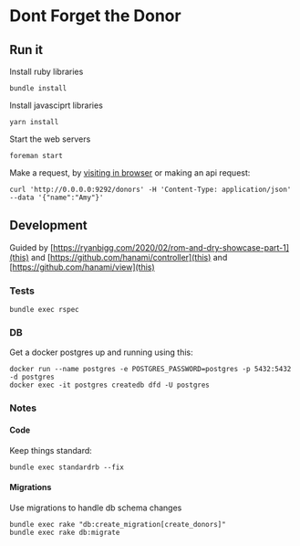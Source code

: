 # Dont Forget the Donor

## Run it

Install ruby libraries

    bundle install

Install javasciprt libraries

    yarn install

Start the web servers

    foreman start

Make a request, by [visiting in browser](http://0.0.0.0:9292/) or making an api request:

    curl 'http://0.0.0.0:9292/donors' -H 'Content-Type: application/json' --data '{"name":"Amy"}'

## Development

Guided by [https://ryanbigg.com/2020/02/rom-and-dry-showcase-part-1](this)
and [https://github.com/hanami/controller](this)
and [https://github.com/hanami/view](this)

### Tests

    bundle exec rspec

### DB

Get a docker postgres up and running using this:

    docker run --name postgres -e POSTGRES_PASSWORD=postgres -p 5432:5432 -d postgres
    docker exec -it postgres createdb dfd -U postgres

### Notes

#### Code

Keep things standard:

    bundle exec standardrb --fix

#### Migrations

Use migrations to handle db schema changes

    bundle exec rake "db:create_migration[create_donors]"
    bundle exec rake db:migrate


